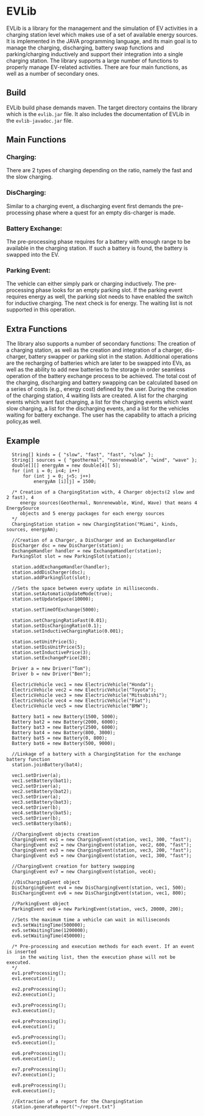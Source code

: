 # EVLib
EVLib is a library for the management and the simulation of EV activities in a charging station level which makes use of a set of available energy sources. It is implemented in the JAVA programming language, and its main goal is to manage the charging, discharging, battery swap functions and parking/charging inductively and support their integration into a single charging station. The library supports a large number of functions to properly manage EV-related activities. There are four main functions, as well as a number of secondary ones.

## Build
EVLib build phase demands maven. The target directory contains the library which is the ```evlib.jar``` file. It also includes the documentation of EVLib in the ```evlib-javadoc.jar``` file.

## Main Functions

### Charging:
There are 2 types of charging depending on the ratio, namely the fast and the slow charging.

### DisCharging:
Similar to a charging event, a discharging event first demands the pre-processing phase where a quest for an empty dis-charger is made.

### Battery Exchange:
The pre-processing phase requires for a battery with enough range to be available in the charging station. If such a battery is found, the battery is swapped into the EV.

### Parking Event:
The vehicle can either simply park or charging inductively. The pre-processing phase looks for an empty parking slot. If the parking event requires energy as well, the parking slot needs to have enabled the switch for inductive charging. The next check is for energy. The waiting list is not supported in this operation.

## Extra Functions
The library also supports a number of secondary functions: The creation of a charging station, as well as the creation and integration of a charger, dis-charger, battery swapper or parking slot in the station. Additional operations are the recharging of batteries which are later to be swapped into EVs, as well as the ability to add new batteries to the storage in order seamless operation of the battery exchange process to be achieved. The total cost of the charging, discharging and battery swapping can be calculated based on a series of costs (e.g., energy cost) defined by the user. During the creation of the charging station, 4 waiting lists are created. A list for the charging events which want fast charging, a list for the charging events which want slow charging, a list for the discharging events, and a list for the vehicles waiting for battery exchange. The user has the capability to attach a pricing policy,as well.

## Example
```
  String[] kinds = { "slow", "fast", "fast", "slow" };
  String[] sources = { "geothermal", "nonrenewable", "wind", "wave" };
  double[][] energyAm = new double[4][ 5];
  for (int i = 0; i<4; i++)
      for (int j = 0; j<5; j++)
          energyAm [i][j] = 1500;

  /* Creation of a ChargingStation with, 4 Charger objects(2 slow and 2 fast), 4
     energy sources(Geothermal, Nonrenewable, Wind, Wave) that means 4 EnergySource
     objects and 5 energy packages for each energy sources
  */
  ChargingStation station = new ChargingStation("Miami", kinds, sources, energyAm);

  //Creation of a Charger, a DisCharger and an ExchangeHandler
  DisCharger dsc = new DisCharger(station);
  ExchangeHandler handler = new ExchangeHandler(station);
  ParkingSlot slot = new ParkingSlot(station);

  station.addExchangeHandler(handler);
  station.addDisCharger(dsc);
  station.addParkingSlot(slot);

  //Sets the space between every update in milliseconds.
  station.setAutomaticUpdateMode(true);
  station.setUpdateSpace(10000);

  station.setTimeOfExchange(5000);

  station.setChargingRatioFast(0.01);
  station.setDisChargingRatio(0.1);
  station.setInductiveChargingRatio(0.001);

  station.setUnitPrice(5);
  station.setDisUnitPrice(5);
  station.setInductivePrice(3);
  station.setExchangePrice(20);

  Driver a = new Driver("Tom");
  Driver b = new Driver("Ben");

  ElectricVehicle vec1 = new ElectricVehicle("Honda");
  ElectricVehicle vec2 = new ElectricVehicle("Toyota");
  ElectricVehicle vec3 = new ElectricVehicle("Mitsubishi");
  ElectricVehicle vec4 = new ElectricVehicle("Fiat");
  ElectricVehicle vec5 = new ElectricVehicle("BMW");

  Battery bat1 = new Battery(1500, 5000);
  Battery bat2 = new Battery(2000, 6000);
  Battery bat3 = new Battery(2500, 6000);
  Battery bat4 = new Battery(800, 3000);
  Battery bat5 = new Battery(0, 800);
  Battery bat6 = new Battery(500, 9000);

  //Linkage of a battery with a ChargingStation for the exchange battery function
  station.joinBattery(bat4);

  vec1.setDriver(a);
  vec1.setBattery(bat1);
  vec2.setDriver(a);
  vec2.setBattery(bat2);
  vec3.setDriver(a);
  vec3.setBattery(bat3);
  vec4.setDriver(b);
  vec4.setBattery(bat5);
  vec5.setDriver(b);
  vec5.setBattery(bat6);

  //ChargingEvent objects creation
  ChargingEvent ev1 = new ChargingEvent(station, vec1, 300, "fast");
  ChargingEvent ev2 = new ChargingEvent(station, vec2, 600, "fast");
  ChargingEvent ev3 = new ChargingEvent(station, vec3, 200, "fast");
  ChargingEvent ev5 = new ChargingEvent(station, vec1, 300, "fast");

  //ChargingEvent creation for battery swapping
  ChargingEvent ev7 = new ChargingEvent(station, vec4);

  //DisChargingEvent object
  DisChargingEvent ev4 = new DisChargingEvent(station, vec1, 500);
  DisChargingEvent ev6 = new DisChargingEvent(station, vec1, 800);

  //ParkingEvent object
  ParkingEvent ev8 = new ParkingEvent(station, vec5, 20000, 200);

  //Sets the maximum time a vehicle can wait in milliseconds
  ev3.setWaitingTime(500000);
  ev5.setWaitingTime(1200000);
  ev6.setWaitingTime(450000);

  /* Pre-processing and execution methods for each event. If an event is inserted
     in the waiting list, then the execution phase will not be executed.
  */
  ev1.preProcessing();
  ev1.execution();

  ev2.preProcessing();
  ev2.execution();

  ev3.preProcessing();
  ev3.execution();

  ev4.preProcessing();
  ev4.execution();

  ev5.preProcessing();
  ev5.execution();

  ev6.preProcessing();
  ev6.execution();

  ev7.preProcessing();
  ev7.execution();

  ev8.preProcessing();
  ev8.execution();

  //Extraction of a report for the ChargingStation
  station.generateReport("~/report.txt")

```
